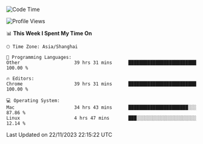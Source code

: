 <!--START_SECTION:waka-->
![Code Time](http://img.shields.io/badge/Code%20Time-1%2C582%20hrs%201%20min-blue)

![Profile Views](http://img.shields.io/badge/Profile%20Views-0-blue)

📊 **This Week I Spent My Time On** 

```text
🕑︎ Time Zone: Asia/Shanghai

💬 Programming Languages: 
Other                    39 hrs 31 mins      █████████████████████████   100.00 % 

🔥 Editors: 
Chrome                   39 hrs 31 mins      █████████████████████████   100.00 % 

💻 Operating System: 
Mac                      34 hrs 43 mins      ██████████████████████░░░   87.86 % 
Linux                    4 hrs 47 mins       ███░░░░░░░░░░░░░░░░░░░░░░   12.14 % 
```


 Last Updated on 22/11/2023 22:15:22 UTC
<!--END_SECTION:waka-->